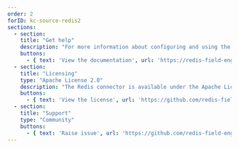 ```yaml
---
order: 2
forID: kc-source-redis2
sections:
  - section:
    title: "Get help"
    description: "For more information about configuring and using the connector, see the documentation."
    buttons:
      - { text: 'View the documentation', url: 'https://redis-field-engineering.github.io/redis-kafka-connect/' }
  - section:
    title: "Licensing"
    type: "Apache License 2.0"
    description: "The Redis connector is available under the Apache License 2.0 license."
    buttons:
      - { text: 'View the license', url: 'https://github.com/redis-field-engineering/redis-kafka-connect/blob/master/LICENSE' }
  - section:
    title: "Support"
    type: "Community"
    buttons:
      - { text: 'Raise issue', url: 'https://github.com/redis-field-engineering/redis-kafka-connect/issues' }
---
```

